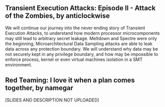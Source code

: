 ## Transient Execution Attacks: Episode II - Attack of the Zombies, by anticlockwise

We will continue our journey into the never ending story of Transient Execution Attacks, to understand how modern processor microcomponents may still lead to arbitrary secret leakage.
Meltdown and Spectre were only the beginning, Microarchitectural Data Sampling attacks are able to leak data across any protection boundary.
We will understand why data may be not securely kept in any privilege boundary, and how may be impossible to enforce process, kernel or even virtual machines isolation in a SMT environment.

## Red Teaming: I love it when a plan comes together, by namegar

[SLIDES AND DESCRIPTION NOT UPLOADED]
